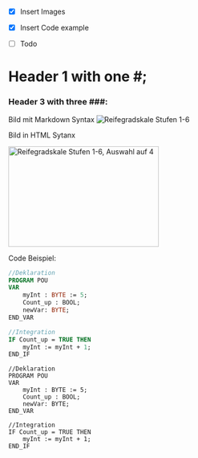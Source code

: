 - [x] Insert Images
- [x] Insert Code example
- [ ] Todo


# Header 1 with one #;
### Header 3 with three ###:

Bild mit Markdown Syntax 
![Reifegradskale Stufen 1-6](https://github.com/user-attachments/assets/507a7fa3-8b7b-4ec1-8d09-6a41cdb905e0)

Bild in HTML Sytanx

<img width="300" height="200" alt="Reifegradskale Stufen 1-6, Auswahl auf 4" src="https://github.com/user-attachments/assets/6b628874-01c1-43e6-b008-a9b913ef66d6" />


Code Beispiel:
```pascal
//Deklaration
PROGRAM POU
VAR
	myInt : BYTE := 5;
	Count_up : BOOL;
	newVar: BYTE;
END_VAR

//Integration
IF Count_up = TRUE THEN
	myInt := myInt + 1;
END_IF
```


```ReStructered
//Deklaration
PROGRAM POU
VAR
	myInt : BYTE := 5;
	Count_up : BOOL;
	newVar: BYTE;
END_VAR

//Integration
IF Count_up = TRUE THEN
	myInt := myInt + 1;
END_IF
```


